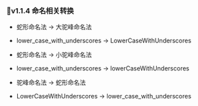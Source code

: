 ### 🚀v1.1.4 命名相关转换


- 蛇形命名法 -> 大驼峰命名法
- lower_case_with_underscores -> LowerCaseWithUnderscores

- 蛇形命名法 -> 小驼峰命名法
- lower_case_with_underscores -> lowerCaseWithUnderscores

- 驼峰命名法 -> 蛇形命名法
- LowerCaseWithUnderscores -> lower_case_with_underscores


